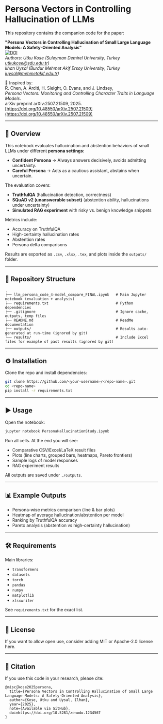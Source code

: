 # Persona Vectors in Controlling Hallucination of LLMs

This repository contains the companion code for the paper:

**"Persona Vectors in Controlling Hallucination of Small Large Language Models: A Safety-Oriented Analysis"**  
[![DOI](https://zenodo.org/badge/DOI/10.5281/zenodo.1234567.svg)](https://doi.org/10.5281/zenodo.1234567)  
*Authors:
Utku Kose (Suleyman Demirel University, Turkey [utkukose@sdu.edu.tr](mailto:utkukose@sdu.edu.tr))  
Ilhan Uysal (Burdur Mehmet Akif Ersoy University, Turkey [iuysal@mehmetakif.edu.tr](mailto:iuysal@mehmetakif.edu.tr))*

📄 Inspired by:  
R. Chen, A. Arditi, H. Sleight, O. Evans, and J. Lindsey,  
*Persona Vectors: Monitoring and Controlling Character Traits in Language Models*.  
arXiv preprint arXiv:2507.21509, 2025.  
[https://doi.org/10.48550/arXiv.2507.21509](https://doi.org/10.48550/arXiv.2507.21509)

---

## 📌 Overview

This notebook evaluates hallucination and abstention behaviors of small LLMs under different **persona settings**:

- **Confident Persona** → Always answers decisively, avoids admitting uncertainty.  
- **Careful Persona** → Acts as a cautious assistant, abstains when uncertain.

The evaluation covers:

- **TruthfulQA** (hallucination detection, correctness)  
- **SQuAD v2 (unanswerable subset)** (abstention ability, hallucinations under uncertainty)  
- **Simulated RAG experiment** with risky vs. benign knowledge snippets  

Metrics include:
- Accuracy on TruthfulQA
- High-certainty hallucination rates
- Abstention rates
- Persona delta comparisons

Results are exported as `.csv`, `.xlsx`, `.tex`, and plots inside the `outputs/` folder.

---

## 📂 Repository Structure

```
.
├── llm_persona_code_4-model_compare_FINAL.ipynb   # Main Jupyter notebook (evaluation + analysis)
├── requirements.txt                               # Python dependencies
├── .gitignore                                     # Ignore cache, outputs, temp files
├── README.md                                      # ReadMe documentation
├── outputs/                                       # Results auto-generated at run-time (ignored by git)
└── results/                                       # Include Excel files for example of past results (ignored by git)
```

---

## ⚙️ Installation

Clone the repo and install dependencies:

```bash
git clone https://github.com/<your-username>/<repo-name>.git
cd <repo-name>
pip install -r requirements.txt
```

---

## ▶️ Usage

Open the notebook:

```bash
jupyter notebook PersonaHallucinationStudy.ipynb
```

Run all cells. At the end you will see:

- Comparative CSV/Excel/LaTeX result files
- Plots (line charts, grouped bars, heatmaps, Pareto frontiers)
- Sample logs of model responses
- RAG experiment results

All outputs are saved under `./outputs`.

---

## 📊 Example Outputs

- Persona-wise metrics comparison (line & bar plots)  
- Heatmap of average hallucination/abstention per model  
- Ranking by TruthfulQA accuracy  
- Pareto analysis (abstention vs high-certainty hallucination)  

---

## 🛠️ Requirements

Main libraries:
- `transformers`
- `datasets`
- `torch`
- `pandas`
- `numpy`
- `matplotlib`
- `xlsxwriter`

See `requirements.txt` for the exact list.

---

## 📜 License

If you want to allow open use, consider adding MIT or Apache-2.0 license here.

---

## 🙌 Citation

If you use this code in your research, please cite:

```
@misc{kose2025persona,
  title={Persona Vectors in Controlling Hallucination of Small Large Language Models: A Safety-Oriented Analysis},
  author={Kose, Utku and Uysal, Ilhan},
  year={2025},
  note={Available via GitHub},
  doi=https://doi.org/10.5281/zenodo.1234567
}
```

